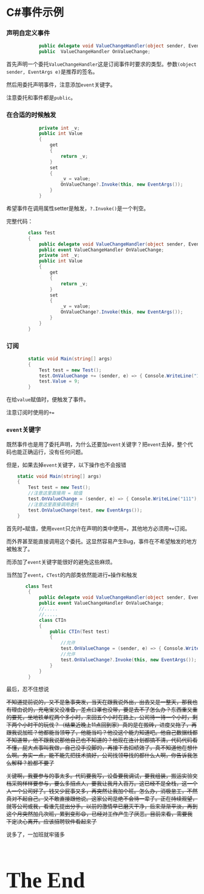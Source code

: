 # C#事件示例

### 声明自定义事件

```c#
            public delegate void ValueChangeHandler(object sender, EventArgs e);
            public  ValueChangeHandler OnValueChange;
```

首先声明一个委托`ValueChangeHandler`这是订阅事件时要求的类型。参数`(object sender, EventArgs e)`是推荐的签名。

然后用委托声明事件，注意添加`event`关键字。

注意委托和事件都是`public`。

### 在合适的时候触发

```c#
            private int _v;
            public int Value
            {
                get
                {
                    return _v;
                }
                set
                {
                    _v = value;
                    OnValueChange?.Invoke(this, new EventArgs());
                }
            }
```

希望事件在调用属性setter是触发，`?.Invoke()`是一个判空。

完整代码：

```c#
        class Test
        {
            public delegate void ValueChangeHandler(object sender, EventArgs e);
            public event ValueChangeHandler OnValueChange;
            private int _v;
            public int Value
            {
                get
                {
                    return _v;
                }
                set
                {
                    _v = value;
                    OnValueChange?.Invoke(this, new EventArgs());
                }
            }
        }
```

### 订阅

```c#
        static void Main(string[] args)
        {
            Test test = new Test();
            test.OnValueChange += (sender, e) => { Console.WriteLine("111"); };
            test.Value = 9;
        }
```

在给`value`赋值时，便触发了事件。

注意订阅时使用的`+=`

### `event`关键字

既然事件也是用了委托声明，为什么还要加`event`关键字？把`event`去掉，整个代码也能正确运行，没有任何问题。

但是，如果去掉`event`关键字，以下操作也不会报错

```c#
    static void Main(string[] args)
    {
        Test test = new Test();
        //注意这里直接用 = 赋值
        test.OnValueChange = (sender, e) => { Console.WriteLine("111"); };
        //注意这里直接调用委托
        test.OnValueChange(test, new EventArgs());
    }
```
首先时`=`赋值，使用`event`只允许在声明的类中使用`=`，其他地方必须用`+=`订阅。

而外界甚至能直接调用这个委托。这显然容易产生Bug，事件在不希望触发的地方被触发了。

而添加了`event`关键字能很好的避免这些麻烦。

当然加了`event`，`CTest`的内部类依然能进行`=`操作和触发

```c#
       class Test
        {
            public delegate void ValueChangeHandler(object sender, EventArgs e);
            public event ValueChangeHandler OnValueChange;
            //.....
            //.....
            class CTIn 
            {
                public CTIn(Test test) 
                {
                    //允许
                    test.OnValueChange = (sender, e) => { Console.WriteLine("111"); };
                    //允许
                    test.OnValueChange?.Invoke(this, new EventArgs());
                }
            }
        }
```



最后，忍不住想说

~~不知道提前说的，又不是急事突发，当天在跟我说外出，出去又是一整天，那我也有理由说的，充电宝又没准备，差点口罩也没带，要是去不了怎么办？东西重又重的要死，坐地铁单程两个多小时，来回五个小时在路上，公司待一待一个小时，剩下两个小时干的玩伐？（结果近晚上11点回到家）真的是在搬砖，进度又拖了，再跟我说加班？他都能当领导了，他能当吗？他没这个能力知道吧。他自己数据线都不知道带，他不跟我说那他自己也不知道的？他现在连计划都搞不清，代码代码看不懂，屁大点事叫我做，自己没手没脚的，再接下去扣绩效了，真不知道他在想什么啊。务实一点，能不能先把技术搞好，公司找领导找的都什么人啊，你告诉我怎么解释？脸都不要了~~

~~关键啊，我要参与的事太多。代码要我写，设备要我调试，要我组装，搬运实验文档采购样样要参与，要么多招点人，要我让我月入百万。这已经不是全栈，这一个人一个公司好了。钱又少屁事又多，再突然让我加个班。怎么办，消极怠工，不然真对不起自己。又不敢直接跟他说。这家公司是绝不会待一辈子。正在持续观望，就等公司或我，看谁先提出分手。以前的激情早已磨灭干净，后来渐渐平淡，再到这个月突然加几次班，累到变形😩，已经对工作产生了厌恶。目前来看，需要我下定决心离开。应该招聘软件看起来了~~

说多了，一加班就牢骚多

<h1 title="吐槽比正文多，为了吐槽和写正文" style="font-family: 'Kunstler Script','Palace Script MT','Brush Script MT';font-size: 4em;font-weight: bolder;">The End</h1>

